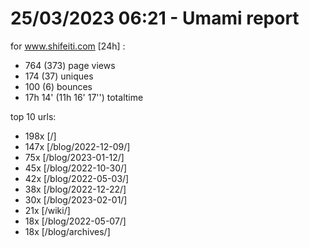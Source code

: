 # 25/03/2023 06:21 - Umami report
for www.shifeiti.com [24h] :

 - 764 (373) page views
 - 174 (37) uniques
 - 100 (6) bounces
 - 17h 14'  (11h 16' 17'') totaltime


top 10 urls:
 - 198x [/]
 - 147x [/blog/2022-12-09/]
 - 75x [/blog/2023-01-12/]
 - 45x [/blog/2022-10-30/]
 - 42x [/blog/2022-05-03/]
 - 38x [/blog/2022-12-22/]
 - 30x [/blog/2023-02-01/]
 - 21x [/wiki/]
 - 18x [/blog/2022-05-07/]
 - 18x [/blog/archives/]


